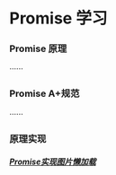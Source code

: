 # Promise 学习

### Promise 原理
······

### Promise A+规范
······

### 原理实现
##### [Promise实现图片懒加载](https://github.com/wang90/Promise/blob/master/load-image.html)
